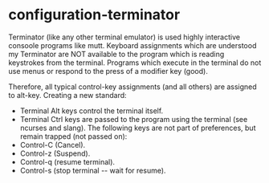 # configuration-terminator

Terminator (like any other terminal emulator) is used highly interactive consoole programs like mutt.
Keyboard assignments which are understood my Terminator are NOT available to the program which is reading keystrokes from the terminal.
Programs which execute in the terminal do not use menus or respond to the press of a modifier key (good).

Therefore, all typical control-key assignments (and all others) are assigned to alt-key.
Creating a new standard:
- Terminal Alt keys control the terminal itself.
- Terminal Ctrl keys are passed to the program using the terminal (see ncurses and slang).
The following keys are not part of preferences, but remain trapped (not passed on):
- Control-C (Cancel).
- Control-z (Suspend).
- Control-q (resume terminal).
- Control-s (stop terminal -- wait for resume).

